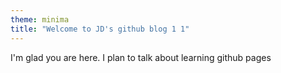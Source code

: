 ```yaml
---
theme: minima
title: "Welcome to JD's github blog 1 1"
---
```


I'm glad you are here. I plan to talk about learning github pages

